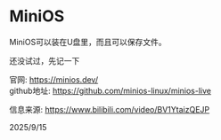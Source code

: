# MiniOS

MiniOS可以装在U盘里，而且可以保存文件。

还没试过，先记一下

官网: https://minios.dev/  
github地址: https://github.com/minios-linux/minios-live

信息来源: https://www.bilibili.com/video/BV1YtaizQEJP


2025/9/15
